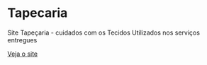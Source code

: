 # Tapecaria
Site Tapeçaria - cuidados com os Tecidos Utilizados nos serviços entregues

<a href="https://sergiobole.github.io/Tapecaria/"> Veja o site</a>
